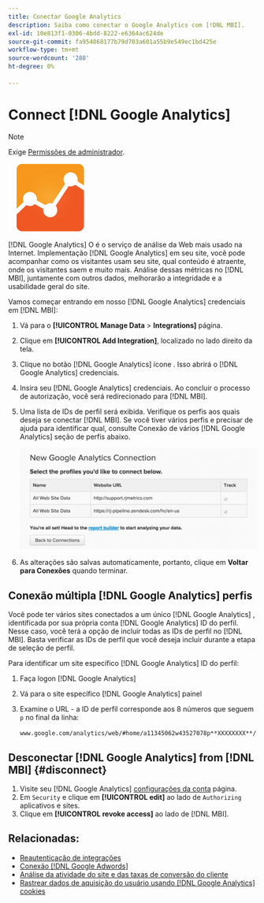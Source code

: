 ```yaml
---
title: Conectar Google Analytics
description: Saiba como conectar o Google Analytics com [!DNL MBI].
exl-id: 10e813f1-0306-4bdd-8222-e6364ac624de
source-git-commit: fa954868177b79d703a601a55b9e549ec1bd425e
workflow-type: tm+mt
source-wordcount: '288'
ht-degree: 0%

---
```


# Connect [!DNL Google Analytics]

>[!NOTE]
>
>Exige [Permissões de administrador](../../../administrator/user-management/user-management.md).

![](../../../assets/google-analytics-logo.png)

[!DNL Google Analytics] O é o serviço de análise da Web mais usado na Internet. Implementação [!DNL Google Analytics] em seu site, você pode acompanhar como os visitantes usam seu site, qual conteúdo é atraente, onde os visitantes saem e muito mais. Análise dessas métricas no [!DNL MBI], juntamente com outros dados, melhorarão a integridade e a usabilidade geral do site.

Vamos começar entrando em nosso [!DNL Google Analytics] credenciais em [!DNL MBI]:

1. Vá para o **[!UICONTROL Manage Data** > **Integrations]** página.
1. Clique em **[!UICONTROL Add Integration]**, localizado no lado direito da tela.
1. Clique no botão [!DNL Google Analytics] ícone . Isso abrirá o [!DNL Google Analytics] credenciais.
1. Insira seu [!DNL Google Analytics] credenciais. Ao concluir o processo de autorização, você será redirecionado para [!DNL MBI].
1. Uma lista de IDs de perfil será exibida. Verifique os perfis aos quais deseja se conectar [!DNL MBI]. Se você tiver vários perfis e precisar de ajuda para identificar qual, consulte Conexão de vários [!DNL Google Analytics] seção de perfis abaixo.

   ![](../../../assets/list-profile-id.png)<!--{: width="600px"}-->

1. As alterações são salvas automaticamente, portanto, clique em **Voltar para Conexões** quando terminar.

## Conexão múltipla [!DNL Google Analytics] perfis

Você pode ter vários sites conectados a um único [!DNL Google Analytics] , identificada por sua própria conta [!DNL Google Analytics] ID do perfil. Nesse caso, você terá a opção de incluir todas as IDs de perfil no [!DNL MBI]. Basta verificar as IDs de perfil que você deseja incluir durante a etapa de seleção de perfil.

Para identificar um site específico [!DNL Google Analytics] ID do perfil:

1. Faça logon [!DNL Google Analytics]
1. Vá para o site específico [!DNL Google Analytics] painel
1. Examine o URL - a ID de perfil corresponde aos 8 números que seguem `p` no final da linha:

   `www.google.com/analytics/web/#home/a11345062w43527078p**XXXXXXXX**/`

## Desconectar [!DNL Google Analytics] from [!DNL MBI] {#disconnect}

1. Visite seu [!DNL Google Analytics] [configurações da conta](https://www.google.com/accounts/) página.
1. Em `Security` e clique em **[!UICONTROL edit]** ao lado de `Authorizing` aplicativos e sites.
1. Clique em **[!UICONTROL revoke access]** ao lado de [!DNL MBI].

## Relacionadas:

* [Reautenticação de integrações](https://experienceleague.adobe.com/docs/commerce-knowledge-base/kb/how-to/mbi-reauthenticating-integrations.html?lang=en)
* [Conexão [!DNL Google Adwords]](../integrations/google-adwords.md)
* [Análise da atividade do site e das taxas de conversão do cliente](../../analysis/web-act-cust-conversion.md)
* [Rastrear dados de aquisição do usuário usando [!DNL Google Analytics] cookies](../../analysis/google-track-user-acq.md)
